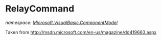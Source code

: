 ﻿# RelayCommand
_namespace: <a href="#" onClick="load('/docs/Microsoft.VisualBasic.ComponentModel/index.md')">Microsoft.VisualBasic.ComponentModel</a>_

Taken from http://msdn.microsoft.com/en-us/magazine/dd419663.aspx





